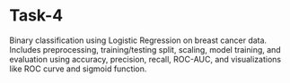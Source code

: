 # Task-4
Binary classification using Logistic Regression on breast cancer data. Includes preprocessing, training/testing split, scaling, model training, and evaluation using accuracy, precision, recall, ROC-AUC, and visualizations like ROC curve and sigmoid function.
